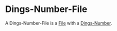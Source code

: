 # Dings-Number-File

A Dings-Number-File is a [File](9000007.md) with a [Dings-Number](300000015.md).
